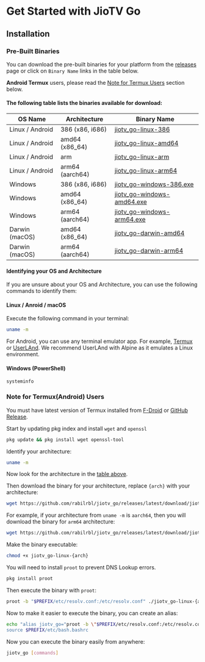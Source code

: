 # Get Started with JioTV Go

## Installation

### Pre-Built Binaries

You can download the pre-built binaries for your platform from the [releases](https://github.com/rabilrbl/jiotv-go/releases) page or click on `Binary Name` links in the table below.

<div class="warning">
<b>Android Termux</b> users, please read the <a href="#note-for-termuxandroid-users">Note for Termux Users</a> section below.
</div>

<!-- Generate a detail note for android users, to have termux downloaded from fdroid and playstore version is outdated. And to prevent DNS loopup error in termux Install proot and execute -->


#### The following table lists the binaries available for download:

| OS Name                      | Architecture  | Binary Name                        |
| ---------------------------- | ------------- | ----------------------------------- |
| Linux / Android                        | 386 (x86, i686)           | [jiotv_go-linux-386](https://github.com/rabilrbl/jiotv_go/releases/latest/download/jiotv_go-linux-386)                  |
| Linux / Android                        | amd64 (x86_64)        | [jiotv_go-linux-amd64](https://github.com/rabilrbl/jiotv_go/releases/latest/download/jiotv_go-linux-amd64)                |
| Linux / Android                        | arm           | [jiotv_go-linux-arm](https://github.com/rabilrbl/jiotv_go/releases/latest/download/jiotv_go-linux-arm)                  |
| Linux / Android                        | arm64 (aarch64)        | [jiotv_go-linux-arm64](https://github.com/rabilrbl/jiotv_go/releases/latest/download/jiotv_go-linux-arm64)                |
| Windows                      | 386 (x86, i686)  | [jiotv_go-windows-386.exe](https://github.com/rabilrbl/jiotv_go/releases/latest/download/jiotv_go-windows-386.exe)            |
| Windows                      | amd64 (x86_64)| [jiotv_go-windows-amd64.exe](https://github.com/rabilrbl/jiotv_go/releases/latest/download/jiotv_go-windows-amd64.exe)          |
| Windows                      | arm64 (aarch64)         | [jiotv_go-windows-arm64.exe](https://github.com/rabilrbl/jiotv_go/releases/latest/download/jiotv_go-windows-arm64.exe)          |
| Darwin (macOS)               | amd64 (x86_64)       | [jiotv_go-darwin-amd64](https://github.com/rabilrbl/jiotv_go/releases/latest/download/jiotv_go-darwin-amd64)               |
| Darwin (macOS)               | arm64 (aarch64)        | [jiotv_go-darwin-arm64](https://github.com/rabilrbl/jiotv_go/releases/latest/download/jiotv_go-darwin-arm64)               |


#### Identifying your OS and Architecture

If you are unsure about your OS and Architecture, you can use the following commands to identify them:

#### Linux / Anroid / macOS

Execute the following command in your terminal:

```bash
uname -m
```

For Android, you can use any terminal emulator app. For example, [Termux](https://f-droid.org/en/packages/com.termux/) or [UserLAnd](https://f-droid.org/en/packages/tech.ula/). We recommend UserLAnd with Alpine as it emulates a Linux environment.


#### Windows (PowerShell)

```powershell
systeminfo
```

### Note for Termux(Android) Users

You must have latest version of Termux installed from [F-Droid](https://f-droid.org/en/packages/com.termux/) or [GitHub Release](https://github.com/termux/termux-app/releases/latest).

Start by updating pkg index and install `wget` and `openssl`

```bash
pkg update && pkg install wget openssl-tool
```

Identify your architecture:

```bash
uname -m
```

Now look for the architecture in the [table above](#the-following-table-lists-the-binaries-available-for-download).

Then download the binary for your architecture, replace `{arch}` with your architecture:

```bash
wget https://github.com/rabilrbl/jiotv_go/releases/latest/download/jiotv_go-linux-{arch}
```

For example, if your architecture from `uname -m` is `aarch64`, then you will download the binary for `arm64` architecture:

```bash
wget https://github.com/rabilrbl/jiotv_go/releases/latest/download/jiotv_go-linux-arm64
```

Make the binary executable:

```bash
chmod +x jiotv_go-linux-{arch}
```

You will need to install `proot` to prevent DNS Lookup errors.

```bash
pkg install proot
```

Then execute the binary with `proot`:

```bash
proot -b "$PREFIX/etc/resolv.conf:/etc/resolv.conf" ./jiotv_go-linux-{arch} [commands]
```

Now to make it easier to execute the binary, you can create an alias:

```bash
echo "alias jiotv_go="proot -b \"$PREFIX/etc/resolv.conf:/etc/resolv.conf\" $PWD/jiotv_go-linux-{arch}" >> $PREFIX/etc/bash.bashrc
source $PREFIX/etc/bash.bashrc
```

Now you can execute the binary easily from anywhere:


```bash
jiotv_go [commands]
```